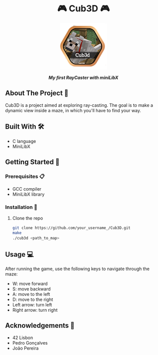 <h1 align="center">
	🎮 Cub3D 🎮
</h1>

<div align="center">
<img alt="CUB3D" src="https://github.com/joao-per/joao-per/blob/main/Badges/Cub3d.png" />
</div>

<p align="center">
	<b><i>My first RayCaster with miniLibX</i></b>
</p>



## About The Project 📖

Cub3D is a project aimed at exploring ray-casting. The goal is to make a dynamic view inside a maze, in which you'll have to find your way.

## Built With 🛠️

- C language
- MiniLibX

## Getting Started 🚀

### Prerequisites 📋

- GCC compiler
- MiniLibX library

### Installation 🔧

1. Clone the repo
   ```sh
   git clone https://github.com/your_username_/Cub3D.git
   make
   ./cub3d <path_to_map>
   ```

## Usage 💻
After running the game, use the following keys to navigate through the maze:
- W: move forward
- S: move backward
- A: move to the left
- D: move to the right
- Left arrow: turn left
- Right arrow: turn right

## Acknowledgements 🎉
- 42 Lisbon
- Pedro Gonçalves
- João Pereira
